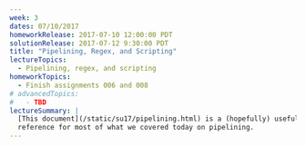 ```yaml
---
week: 3
dates: 07/10/2017
homeworkRelease: 2017-07-10 12:00:00 PDT
solutionRelease: 2017-07-12 9:30:00 PDT
title: "Pipelining, Regex, and Scripting"
lectureTopics:
  - Pipelining, regex, and scripting
homeworkTopics:
  - Finish assignments 006 and 008
# advancedTopics:
#   - TBD
lectureSummary: |
  [This document](/static/su17/pipelining.html) is a (hopefully) useful
  reference for most of what we covered today on pipelining.
---
```

